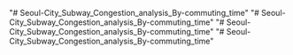 "# Seoul-City_Subway_Congestion_analysis_By-commuting_time" 
"# Seoul-City_Subway_Congestion_analysis_By-commuting_time" 
"# Seoul-City_Subway_Congestion_analysis_By-commuting_time" 
"# Seoul-City_Subway_Congestion_analysis_By-commuting_time" 
